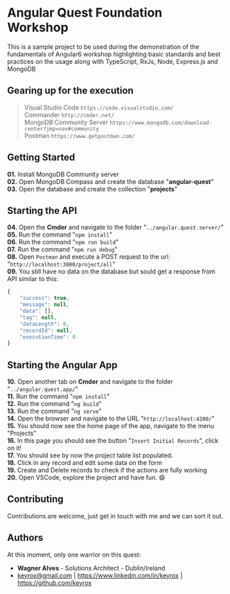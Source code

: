 # Angular Quest Foundation Workshop
This is a sample project to be used during the demonstration of the fundamentals of Angular6 workshop highlighting basic standards and best practices on the usage along with TypeScript, RxJs, Node, Express.js and MongoDB

## Gearing up for the execution
> Visual Studio Code `https://code.visualstudio.com/`   
> Commander `http://cmder.net/`   
> MongoDB Community Server `https://www.mongodb.com/download-center?jmp=nav#community`      
> Postman `https://www.getpostman.com/`   

## Getting Started
**01.** Install MongoDB Community server  
**02.** Open MongoDB Compass and create the database "**angular-quest**"    
**03.** Open the database and create the collection "**projects**"    

## Starting the API
**04.** Open the **Cmder** and navigate to the folder "`../angular.quest.server/`"      
**05.** Run the command "`npm install`"   
**06.** Run the command "`npm run build`"   
**07.** Run the command "`npm run debug`"   
**08.** Open `Postman` and execute a POST request to the url: "`http://localhost:3000/project/all`"   
**09.** You still have no data on the database but sould get a response from API similar to this:
```javascript
{
    "success": true,
    "message": null,
    "data": [],
    "tag": null,
    "dataLength": 0,
    "recordId": null,
    "executionTime": 0
}
```

## Starting the Angular App
**10.** Open another tab on **Cmder** and navigate to the folder "`../angular.quest.app/`"      
**11.** Run the command "`npm install`"   
**12.** Run the command "`ng build`"   
**13.** Run the command "`ng serve`"  
**14.** Open the browser and navigate to the URL "`http://localhost:4200/`"     
**15.** You should now see the home page of the app, navigate to the menu "Projects"    
**16.** In this page you should see the button "`Insert Initial Records`", click on it!   
**17.** You should see by now the project table list populated.   
**18.** Click in any record and edit some data on the form      
**19.** Create and Delete records to check if the actions are fully working     
**20.** Open VSCode, explore the project and have fun. :smile:

## Contributing  
Contributions are welcome, just get in touch with me and we can sort it out.    
  
## Authors    
At this moment, only one warrior on this quest:  
    
 - **Wagner Alves** - Solutions Architect - Dublin/Ireland  
 - keyrox@gmail.com | https://www.linkedin.com/in/keyrox | https://github.com/keyrox    
